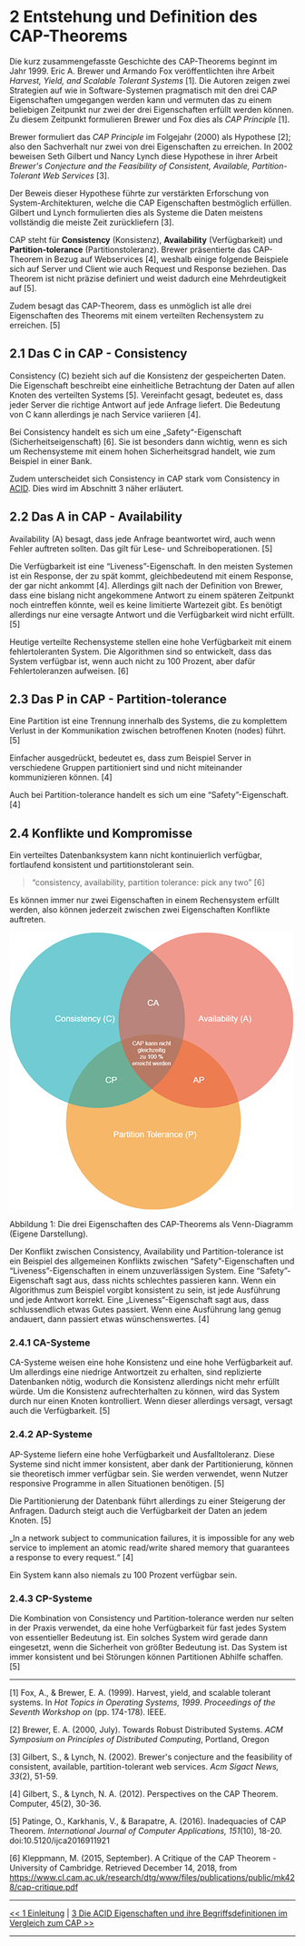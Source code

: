 
# 2 Entstehung und Definition des CAP-Theorems

Die kurz zusammengefasste Geschichte des CAP-Theorems beginnt im Jahr 1999. Eric A. Brewer und Armando Fox veröffentlichten ihre Arbeit
*Harvest, Yield, and Scalable Tolerant Systems* [1]. Die Autoren zeigen zwei Strategien auf wie in Software-Systemen pragmatisch mit den drei CAP Eigenschaften umgegangen werden kann und vermuten das zu einem beliebigen Zeitpunkt nur zwei der drei Eigenschaften erfüllt werden können. Zu diesem Zeitpunkt formulieren Brewer und Fox dies als *CAP Principle* [1].

Brewer formuliert das *CAP Principle* im Folgejahr (2000) als Hypothese [2]; also den Sachverhalt nur zwei von drei Eigenschaften zu erreichen. In 2002 beweisen Seth Gilbert und Nancy Lynch diese Hypothese in ihrer Arbeit *Brewer's Conjecture and the Feasibility of Consistent, Available, Partition-Tolerant Web Services* [3].

Der Beweis dieser Hypothese führte zur verstärkten Erforschung von System-Architekturen, welche die CAP Eigenschaften bestmöglich erfüllen. Gilbert und Lynch formulierten dies als Systeme die Daten meistens vollständig die meiste Zeit zurückliefern [3].

CAP steht für **Consistency** (Konsistenz), **Availability** (Verfügbarkeit) und **Partition-tolerance** (Partitionstoleranz). Brewer präsentierte das CAP-Theorem in Bezug auf Webservices [4], weshalb einige folgende Beispiele sich auf Server und Client wie auch Request und Response beziehen. Das Theorem ist nicht präzise definiert und weist dadurch eine Mehrdeutigkeit auf [5].

Zudem besagt das CAP-Theorem, dass es unmöglich ist alle drei Eigenschaften des Theorems mit einem verteilten Rechensystem zu erreichen. [5]

## 2.1 Das C in CAP - Consistency

Consistency \(C\) bezieht sich auf die Konsistenz der gespeicherten Daten. Die Eigenschaft beschreibt eine einheitliche Betrachtung der Daten auf allen Knoten des verteilten Systems [5]. Vereinfacht gesagt, bedeutet es, dass jeder Server die richtige Antwort auf jede Anfrage liefert. Die Bedeutung von C kann allerdings je nach Service variieren [4].

Bei Consistency handelt es sich um eine „Safety“-Eigenschaft
 (Sicherheitseigenschaft) [6]. Sie ist besonders dann wichtig, wenn es sich um Rechensysteme mit einem hohen Sicherheitsgrad handelt, wie zum Beispiel in einer Bank.

Zudem unterscheidet sich Consistency in CAP stark vom Consistency in [ACID](3_Unterschiede_zu_ACID.md). Dies wird im Abschnitt 3 näher erläutert.

## 2.2 Das A in CAP - Availability

Availability (A) besagt, dass jede Anfrage beantwortet wird, auch wenn Fehler auftreten sollten. Das gilt für Lese- und Schreiboperationen. [5]

Die Verfügbarkeit ist eine “Liveness”-Eigenschaft. In den meisten Systemen ist ein Response, der zu spät kommt, gleichbedeutend mit einem Response, der gar nicht ankommt [4]. Allerdings gilt nach der Definition von Brewer, dass eine bislang nicht angekommene Antwort zu einem späteren Zeitpunkt noch eintreffen könnte, weil es keine limitierte Wartezeit gibt. Es benötigt allerdings nur eine versagte Antwort und die Verfügbarkeit wird nicht erfüllt. [5]

Heutige verteilte Rechensysteme stellen eine hohe Verfügbarkeit mit einem fehlertoleranten System. Die Algorithmen sind so entwickelt, dass das System verfügbar ist, wenn auch nicht zu 100 Prozent, aber dafür Fehlertoleranzen aufweisen. [6]

## 2.3 Das P in CAP - Partition-tolerance

Eine Partition ist eine Trennung innerhalb des Systems, die zu komplettem Verlust in der Kommunikation zwischen betroffenen Knoten (nodes) führt. [5]

Einfacher ausgedrückt, bedeutet es, dass zum Beispiel Server in verschiedene Gruppen partitioniert sind und nicht miteinander kommunizieren können. [4]

Auch bei Partition-tolerance handelt es sich um eine “Safety”-Eigenschaft. [4]

## 2.4 Konflikte und Kompromisse

Ein verteiltes Datenbanksystem kann nicht kontinuierlich verfügbar, fortlaufend konsistent und partitionstolerant sein.

> “consistency, availability, partition tolerance: pick any two” [6]

Es können immer nur zwei Eigenschaften in einem Rechensystem erfüllt werden, also können jederzeit zwischen zwei Eigenschaften Konflikte auftreten.

![Das CAP-Theorem](media/cap-diagram.png)

Abbildung 1: Die drei Eigenschaften des CAP-Theorems als Venn-Diagramm (Eigene Darstellung).

Der Konflikt zwischen Consistency, Availability und Partition-tolerance ist ein Beispiel des allgemeinen Konflikts zwischen “Safety”-Eigenschaften und “Liveness”-Eigenschaften in einem unzuverlässigen System. Eine “Safety”-Eigenschaft sagt aus, dass nichts schlechtes passieren kann. Wenn ein Algorithmus zum Beispiel vorgibt konsistent zu sein, ist jede Ausführung und jede Antwort korrekt. Eine „Liveness“-Eigenschaft sagt aus, dass schlussendlich etwas Gutes passiert. Wenn eine Ausführung lang genug andauert, dann passiert etwas wünschenswertes. [4]

### 2.4.1 CA-Systeme
CA-Systeme weisen eine hohe Konsistenz und eine hohe Verfügbarkeit auf. Um allerdings eine niedrige Antwortzeit zu erhalten, sind replizierte Datenbanken nötig, wodurch die Konsistenz allerdings nicht mehr erfüllt würde. Um die Konsistenz aufrechterhalten zu können, wird das System durch nur einen Knoten kontrolliert. Wenn dieser allerdings versagt, versagt auch die Verfügbarkeit. [5]
  
### 2.4.2 AP-Systeme
AP-Systeme liefern eine hohe Verfügbarkeit und Ausfalltoleranz. Diese Systeme sind nicht immer konsistent, aber dank der Partitionierung, können sie theoretisch immer verfügbar sein. Sie werden verwendet, wenn Nutzer responsive Programme in allen Situationen benötigen. [5]

Die Partitionierung der Datenbank führt allerdings zu einer Steigerung der Anfragen. Dadurch steigt auch die Verfügbarkeit der Daten an jedem Knoten. [5]

„In a network subject to communication failures, it is impossible for any web service to implement an atomic read/write shared memory that guarantees a response to every request.“ [4]

Ein System kann also niemals zu 100 Prozent verfügbar sein.

### 2.4.3 CP-Systeme

Die Kombination von Consistency und Partition-tolerance werden nur selten in der Praxis verwendet, da eine hohe Verfügbarkeit für fast jedes System von essentieller Bedeutung ist. Ein solches System wird gerade dann eingesetzt, wenn die Sicherheit von größter Bedeutung ist. Das System ist immer konsistent und bei Störungen können Partitionen Abhilfe schaffen. [5]

***
[1] Fox, A., & Brewer, E. A. (1999). Harvest, yield, and scalable tolerant systems. In *Hot Topics in Operating Systems, 1999*. *Proceedings of the Seventh Workshop on* (pp. 174-178). IEEE.

[2] Brewer, E. A. (2000, July). Towards Robust Distributed Systems. *ACM Symposium on Principles of Distributed Computing*, Portland, Oregon

[3] Gilbert, S., & Lynch, N. (2002). Brewer's conjecture and the feasibility of consistent, available, partition-tolerant web services. *Acm Sigact News, 33*(2), 51-59.

[4] Gilbert, S., & Lynch, N. A. (2012). Perspectives on the CAP Theorem. Computer, 45(2), 30-36.

[5] Patinge, O., Karkhanis, V., & Barapatre, A. (2016). Inadequacies of CAP Theorem. _International Journal of Computer Applications,_ _151_(10), 18-20. doi:10.5120/ijca2016911921

[6] Kleppmann, M. (2015, September). A Critique of the CAP Theorem - University of Cambridge. Retrieved December 14, 2018, from https://www.cl.cam.ac.uk/research/dtg/www/files/publications/public/mk428/cap-critique.pdf

***

[<< 1 Einleitung](1_Einleitung.md) | [3 Die ACID Eigenschaften und ihre Begriffsdefinitionen im Vergleich zum CAP >>](3_Die_ACID_Eigenschaften_und_ihre_Begriffsdefinitionen_im_Vergleich_zum_CAP.md)

***

